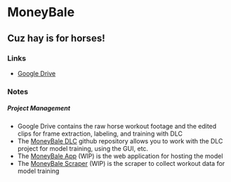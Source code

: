 # MoneyBale
## Cuz hay is for horses!
### Links
- [Google Drive](https://drive.google.com/drive/folders/1nTEh9lTs_55w_ZGsCYLQ29n0uY0DzKRU?usp=drive_link)

### Notes
##### Project Management
- Google Drive contains the raw horse workout footage and the edited clips for frame extraction, labeling, and training with DLC
- The [MoneyBale DLC](https://github.com/MoneyBale/moneybale-dlc) github repository allows you to work with the DLC project for model training, using the GUI, etc.
- The [MoneyBale App](https://github.com/MoneyBale/moneybale-app) (WIP) is the web application for hosting the model
- The [MoneyBale Scraper](https://github.com/MoneyBale/moneybale-scraper) (WIP) is the scraper to collect workout data for model training
